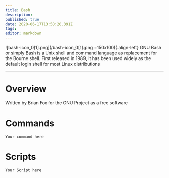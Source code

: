 ```yaml
---
title: Bash
description: 
published: true
date: 2020-06-17T13:58:20.391Z
tags: 
editor: markdown
---
```


![bash-icon_0[1].png](/bash-icon_0[1].png =150x100){.align-left}
GNU Bash or simply Bash is a Unix shell and command language as replacement for the Bourne shell.
First released in 1989, it has been used widely as the default login shell for most Linux distributions

---

# Overview

Written by Brian Fox for the GNU Project as a free software

# Commands

```bash
Your command here
```

# Scripts

```bash
Your Script here
```